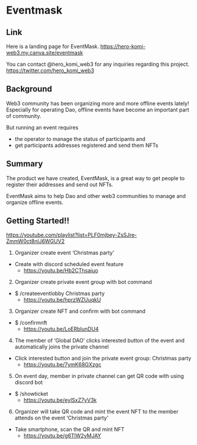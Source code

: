 # Eventmask

## Link
Here is a landing page for EventMask.
https://hero-komi-web3.my.canva.site/eventmask

You can contact @hero_komi_web3 for any inquiries regarding this project.
https://twitter.com/hero_komi_web3

## Background
Web3 community has been organizing more and more offline events lately!
Especially for operating Dao, offline events have become an important part of community.

But running an event requires

- the operator to manage the status of participants and
- get participants addresses registered and send them NFTs

## Summary
The product we have created, EventMask, is a great way to get people to register their addresses and send out NFTs.

EventMask aims to help Dao and other web3 communities to manage and organize offline events.

## Getting Started!!
https://youtube.com/playlist?list=PLF0mjbey-ZsSJre-ZmmW0ct8nlJ6WGUV2

1. Organizer create event ‘Christmas party’
  - Create with discord scheduled event feature
    - https://youtu.be/Hb2CThsaiuo

2. Organizer create private event group with bot command
  - $ /createeventlobby Christmas party
    - https://youtu.be/hprzWZUuqkU

3. Organizer create NFT and confirm with bot command
  - $ /confirmnft
    - https://youtu.be/LoERblunDU4

4. The member of ‘Global DAO’ clicks interested button of the event and automatically joins the private channel
  - Click interested button and join the private event group: Christmas party
    - https://youtu.be/7ymK68GXzgc

5. On event day, member in private channel can get QR code with using discord bot
  - $ /showticket
    - https://youtu.be/eylSxZ7yV3k

6. Organizer will take QR code and mint the event NFT to the member attends on the event ‘Christmas party’
  - Take smartphone, scan the QR and mint NFT
    - https://youtu.be/g6TlW2yMJAY 
